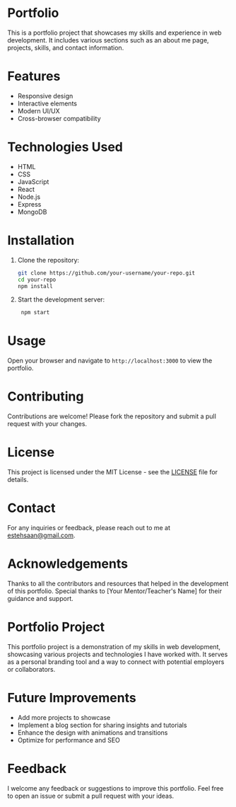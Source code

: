 # Portfolio

This is a portfolio project that showcases my skills and experience in web development. It includes various sections such as an about me page, projects, skills, and contact information.
# Features
- Responsive design
- Interactive elements
- Modern UI/UX
- Cross-browser compatibility
# Technologies Used
- HTML
- CSS
- JavaScript
- React
- Node.js
- Express
- MongoDB
# Installation
1. Clone the repository:
   ```bash
   git clone https://github.com/your-username/your-repo.git
   cd your-repo
   npm install
   ```
2. Start the development server:
   ```bash
    npm start
    ```
# Usage
Open your browser and navigate to `http://localhost:3000` to view the portfolio.
# Contributing
Contributions are welcome! Please fork the repository and submit a pull request with your changes.
# License
This project is licensed under the MIT License - see the [LICENSE](LICENSE) file for details.
# Contact
For any inquiries or feedback, please reach out to me at [estehsaan@gmail.com](mailto:estehsaan@gmail.com).
# Acknowledgements
Thanks to all the contributors and resources that helped in the development of this portfolio. Special thanks to [Your Mentor/Teacher's Name] for their guidance and support.
# Portfolio Project
This portfolio project is a demonstration of my skills in web development, showcasing various projects and technologies I have worked with. It serves as a personal branding tool and a way to connect with potential employers or collaborators.
# Future Improvements
- Add more projects to showcase
- Implement a blog section for sharing insights and tutorials
- Enhance the design with animations and transitions
- Optimize for performance and SEO
# Feedback
I welcome any feedback or suggestions to improve this portfolio. Feel free to open an issue or submit a pull request with your ideas.
